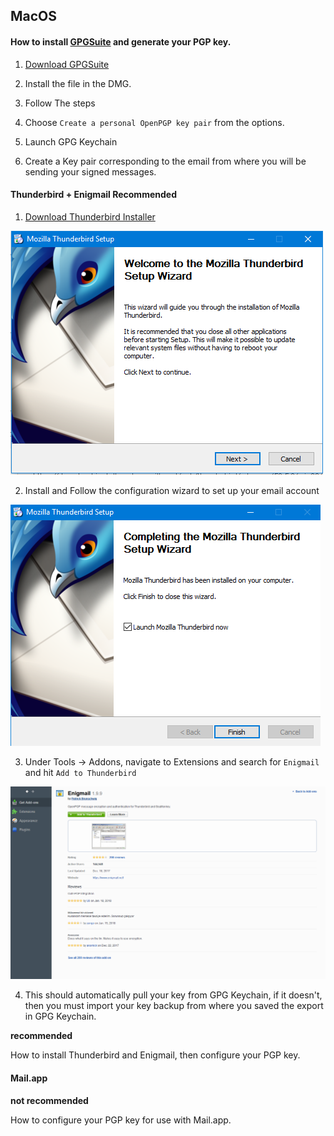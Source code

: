 ## MacOS

#### How to install [GPGSuite](https://gpgtools.org/gpgsuite.html) and generate your PGP key.


1. [Download GPGSuite](https://gpgtools.org/gpgsuite.html)

2. Install the file in the DMG.

3. Follow The steps

4. Choose `Create a personal OpenPGP key pair` from the options.  

5. Launch GPG Keychain

6. Create a Key pair corresponding to the email from where you will be sending your signed messages.



#### Thunderbird + Enigmail  **Recommended**


1. [Download Thunderbird Installer](https://www.mozilla.org/en-US/thunderbird/all/)

![](pgp_installations/windows_gpg4win_5.png)


2. Install and Follow the configuration wizard to set up your email account

![](pgp_installations/windows_gpg4win_6.png)

3. Under Tools -> Addons, navigate to Extensions and search for `Enigmail` and hit `Add to Thunderbird` 

![](pgp_installations/windows_gpg4win_7.png)

4. This should automatically pull your key from GPG Keychain, if it doesn't, then you must import your key backup from where you saved the export in GPG Keychain. 




**recommended**

How to install Thunderbird and Enigmail, then configure your PGP key.

#### Mail.app

**not recommended**

How to configure your PGP key for use with Mail.app.

